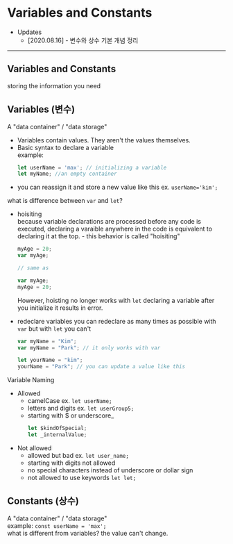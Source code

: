 # Variables and Constants

- Updates
  - [2020.08.16] - 변수와 상수 기본 개념 정리

---

## Variables and Constants

storing the information you need

## Variables (변수)

A "data container" / "data storage"

- Variables contain values. They aren't the values themselves.
- Basic syntax to declare a variable  
  example:
  ```Javascript
  let userName = 'max'; // initializing a variable
  let myName; //an empty container
  ```
- you can reassign it and store a new value like this ex. `userName='kim';`

what is difference between `var` and `let`?

- hoisiting  
  because variable declarations are processed before any code is executed, declaring a varaible anywhere in the code is equivalent to declaring it at the top. - this behavior is called "hoisiting"

  ```javascript
  myAge = 20;
  var myAge;

  // same as

  var myAge;
  myAge = 20;
  ```

  However, hoisting no longer works with `let` declaring a variable after you initialize it results in error.

- redeclare variables
  you can redeclare as many times as possible with `var` but with `let` you can't

  ```javascript
  var myName = "Kim";
  var myName = "Park"; // it only works with var

  let yourName = "kim";
  yourName = "Park"; // you can update a value like this
  ```

Variable Naming

- Allowed
  - camelCase ex. `let userName;`
  - letters and digits ex. `let userGroup5;`
  - starting with \$ or underscore\_
    ```javascript
    let $kindOfSpecial;
    let _internalValue;
    ```
- Not allowed
  - allowed but bad ex. `let user_name;`
  - starting with digits not allowed
  - no special characters instead of underscore or dollar sign
  - not allowed to use keywords `let let;`

## Constants (상수)

A "data container" / "data storage"  
example: `const userName = 'max';`  
what is different from variables? the value can't change.
